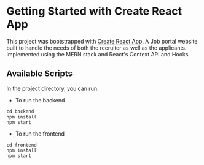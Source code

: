 # Getting Started with Create React App

This project was bootstrapped with [Create React App](https://github.com/facebook/create-react-app).
A Job portal website built to handle the needs of both the recruiter as well as the applicants. Implemented using the MERN stack and React's Context API and Hooks

## Available Scripts

In the project directory, you can run:

- To run the backend
```
cd backend
npm install
npm start 
``` 

- To run the frontend
```
cd frontend
npm install
npm start 
```



